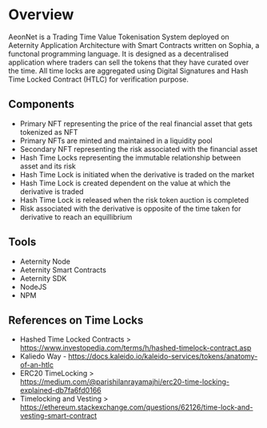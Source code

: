 # Overview
AeonNet is a Trading Time Value Tokenisation System deployed on Aeternity Application Architecture with Smart Contracts written on Sophia, a functonal programming language. It is designed as a decentralised application where traders can sell the tokens that they have curated over the time. All time locks are aggregated using Digital Signatures and Hash Time Locked Contract (HTLC) for verification purpose.  

## Components

- Primary NFT representing the price of the real financial asset that gets tokenized as NFT
- Primary NFTs are minted and maintained in a liquidity pool
- Secondary NFT representing the risk associated with the financial asset
- Hash Time Locks representing the immutable relationship between asset and its risk
- Hash Time Lock is initiated when the derivative is traded on the market
- Hash Time Lock is created dependent on the value at which the derivative is traded
- Hash Time Lock is released when the risk token auction is completed
- Risk associated with the derivative is opposite of the time taken for derivative to reach an equillibrium 

## Tools
- Aeternity Node
- Aeternity Smart Contracts
- Aeternity SDK
- NodeJS
- NPM

## References on Time Locks
- Hashed Time Locked Contracts > https://www.investopedia.com/terms/h/hashed-timelock-contract.asp
- Kaliedo Way - https://docs.kaleido.io/kaleido-services/tokens/anatomy-of-an-htlc
- ERC20 TimeLocking > https://medium.com/@parishilanrayamajhi/erc20-time-locking-explained-db7fa6fd0166
- Timelocking and Vesting > https://ethereum.stackexchange.com/questions/62126/time-lock-and-vesting-smart-contract
